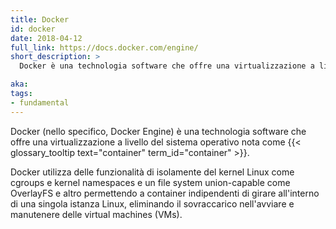 ```yaml
---
title: Docker
id: docker
date: 2018-04-12
full_link: https://docs.docker.com/engine/
short_description: >
  Docker è una technologia software che offre una virtualizzazione a livello del sistema operativo nota come container.

aka:
tags:
- fundamental
---
```

Docker (nello specifico, Docker Engine) è una technologia software che offre una virtualizzazione a livello del sistema operativo nota come {{< glossary_tooltip text="container" term_id="container" >}}.

<!--more-->

Docker utilizza delle funzionalità di isolamente del kernel Linux come cgroups e kernel namespaces e un file system union-capable come OverlayFS e altro permettendo a container indipendenti di girare all'interno di una singola istanza Linux, eliminando il sovraccarico nell'avviare e manutenere delle virtual machines (VMs).
